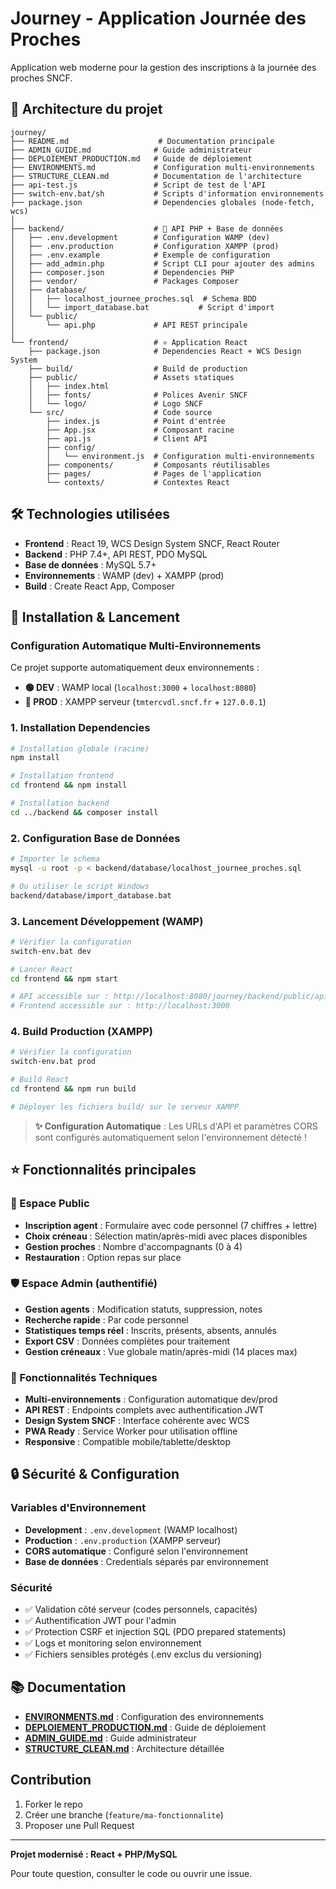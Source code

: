 # Journey - Application Journée des Proches

Application web moderne pour la gestion des inscriptions à la journée des proches SNCF.

## 📁 Architecture du projet

```
journey/
├── README.md                    # Documentation principale
├── ADMIN_GUIDE.md              # Guide administrateur  
├── DEPLOIEMENT_PRODUCTION.md   # Guide de déploiement
├── ENVIRONMENTS.md             # Configuration multi-environnements
├── STRUCTURE_CLEAN.md          # Documentation de l'architecture
├── api-test.js                 # Script de test de l'API
├── switch-env.bat/sh           # Scripts d'information environnements
├── package.json                # Dependencies globales (node-fetch, wcs)
│
├── backend/                    # 🔧 API PHP + Base de données
│   ├── .env.development        # Configuration WAMP (dev)
│   ├── .env.production         # Configuration XAMPP (prod)
│   ├── .env.example            # Exemple de configuration
│   ├── add_admin.php           # Script CLI pour ajouter des admins
│   ├── composer.json           # Dependencies PHP
│   ├── vendor/                 # Packages Composer
│   ├── database/
│   │   ├── localhost_journee_proches.sql  # Schema BDD
│   │   └── import_database.bat           # Script d'import
│   └── public/
│       └── api.php             # API REST principale
│
└── frontend/                   # ⚛️ Application React
    ├── package.json            # Dependencies React + WCS Design System
    ├── build/                  # Build de production
    ├── public/                 # Assets statiques
    │   ├── index.html
    │   ├── fonts/              # Polices Avenir SNCF
    │   └── logo/               # Logo SNCF
    └── src/                    # Code source
        ├── index.js            # Point d'entrée
        ├── App.jsx             # Composant racine
        ├── api.js              # Client API
        ├── config/
        │   └── environment.js  # Configuration multi-environnements
        ├── components/         # Composants réutilisables
        ├── pages/              # Pages de l'application
        └── contexts/           # Contextes React
```

## 🛠 Technologies utilisées

- **Frontend** : React 19, WCS Design System SNCF, React Router
- **Backend** : PHP 7.4+, API REST, PDO MySQL
- **Base de données** : MySQL 5.7+
- **Environnements** : WAMP (dev) + XAMPP (prod)
- **Build** : Create React App, Composer

## 🚀 Installation & Lancement

### Configuration Automatique Multi-Environnements

Ce projet supporte automatiquement deux environnements :
- **🟢 DEV** : WAMP local (`localhost:3000` + `localhost:8080`)  
- **🔴 PROD** : XAMPP serveur (`tmtercvdl.sncf.fr` + `127.0.0.1`)

### 1. Installation Dependencies

```bash
# Installation globale (racine)
npm install

# Installation frontend
cd frontend && npm install

# Installation backend  
cd ../backend && composer install
```

### 2. Configuration Base de Données

```bash
# Importer le schema
mysql -u root -p < backend/database/localhost_journee_proches.sql

# Ou utiliser le script Windows
backend/database/import_database.bat
```

### 3. Lancement Développement (WAMP)

```bash
# Vérifier la configuration
switch-env.bat dev

# Lancer React
cd frontend && npm start

# API accessible sur : http://localhost:8080/journey/backend/public/api.php
# Frontend accessible sur : http://localhost:3000
```

### 4. Build Production (XAMPP)

```bash
# Vérifier la configuration  
switch-env.bat prod

# Build React
cd frontend && npm run build

# Déployer les fichiers build/ sur le serveur XAMPP
```

> **✨ Configuration Automatique** : Les URLs d'API et paramètres CORS sont configurés automatiquement selon l'environnement détecté !

## ⭐ Fonctionnalités principales

### 👤 Espace Public
- **Inscription agent** : Formulaire avec code personnel (7 chiffres + lettre)
- **Choix créneau** : Sélection matin/après-midi avec places disponibles
- **Gestion proches** : Nombre d'accompagnants (0 à 4)
- **Restauration** : Option repas sur place

### 🛡 Espace Admin (authentifié)
- **Gestion agents** : Modification statuts, suppression, notes
- **Recherche rapide** : Par code personnel
- **Statistiques temps réel** : Inscrits, présents, absents, annulés
- **Export CSV** : Données complètes pour traitement
- **Gestion créneaux** : Vue globale matin/après-midi (14 places max)

### 🔧 Fonctionnalités Techniques
- **Multi-environnements** : Configuration automatique dev/prod
- **API REST** : Endpoints complets avec authentification JWT
- **Design System SNCF** : Interface cohérente avec WCS
- **PWA Ready** : Service Worker pour utilisation offline
- **Responsive** : Compatible mobile/tablette/desktop

## 🔒 Sécurité & Configuration

### Variables d'Environnement
- **Development** : `.env.development` (WAMP localhost)
- **Production** : `.env.production` (XAMPP serveur)
- **CORS automatique** : Configuré selon l'environnement
- **Base de données** : Credentials séparés par environnement

### Sécurité
- ✅ Validation côté serveur (codes personnels, capacités)
- ✅ Authentification JWT pour l'admin
- ✅ Protection CSRF et injection SQL (PDO prepared statements)
- ✅ Logs et monitoring selon environnement
- ✅ Fichiers sensibles protégés (.env exclus du versioning)

## 📚 Documentation

- **[ENVIRONMENTS.md](ENVIRONMENTS.md)** : Configuration des environnements
- **[DEPLOIEMENT_PRODUCTION.md](DEPLOIEMENT_PRODUCTION.md)** : Guide de déploiement
- **[ADMIN_GUIDE.md](ADMIN_GUIDE.md)** : Guide administrateur
- **[STRUCTURE_CLEAN.md](STRUCTURE_CLEAN.md)** : Architecture détaillée

## Contribution

1. Forker le repo
2. Créer une branche (`feature/ma-fonctionnalite`)
3. Proposer une Pull Request

---

**Projet modernisé : React + PHP/MySQL**

Pour toute question, consulter le code ou ouvrir une issue.

